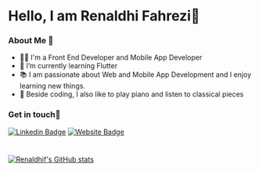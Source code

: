 # Hello, I am Renaldhi Fahrezi👋

### About Me 🌟

- 👨‍💻 I'm a Front End Developer and Mobile App Developer</br>
- 🌱 I’m currently learning Flutter
- 📚 I am passionate about Web and Mobile App Development and I enjoy learning new things. </br>
- 🎹 Beside coding, I also like to play piano and listen to classical pieces </br>

### Get in touch📧
[![Linkedin Badge](https://img.shields.io/badge/-RenaldhiFahrezi-blue?style=flat-square&logo=Linkedin&logoColor=white&link=https://www.linkedin.com/in/jayraj-roshan/)](https://www.linkedin.com/in/renaldhif/)
[![Website Badge](https://img.shields.io/badge/-renaldhif.vercel.app-e34f26?style=flat-square&logo=HTML5&logoColor=white&link=https://renaldhif.vercel.app/)](https://renaldhif.vercel.app/)

#
[![Renaldhif's GitHub stats](https://github-readme-stats.vercel.app/api?username=renaldhif)](https://github.com/renaldhif/github-readme-stats)
